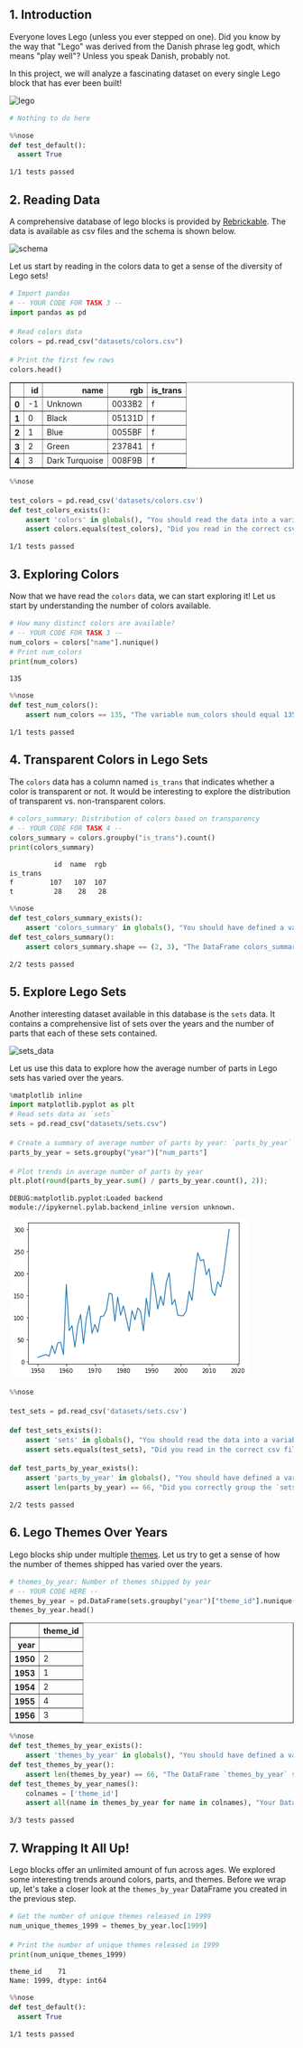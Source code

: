 
## 1. Introduction
<p>Everyone loves Lego (unless you ever stepped on one). Did you know by the way that "Lego" was derived from the Danish phrase leg godt, which means "play well"? Unless you speak Danish, probably not. </p>
<p>In this project, we will analyze a fascinating dataset on every single Lego block that has ever been built!</p>
<p><img src="https://s3.amazonaws.com/assets.datacamp.com/production/project_10/datasets/lego-bricks.jpeg" alt="lego"></p>


```python
# Nothing to do here
```


```python
%%nose
def test_default():
  assert True
```






    1/1 tests passed




## 2. Reading Data
<p>A comprehensive database of lego blocks is provided by <a href="https://rebrickable.com/downloads/">Rebrickable</a>. The data is available as csv files and the schema is shown below.</p>
<p><img src="https://s3.amazonaws.com/assets.datacamp.com/production/project_10/datasets/downloads_schema.png" alt="schema"></p>
<p>Let us start by reading in the colors data to get a sense of the diversity of Lego sets!</p>


```python
# Import pandas
# -- YOUR CODE FOR TASK 3 --
import pandas as pd

# Read colors data
colors = pd.read_csv("datasets/colors.csv")

# Print the first few rows
colors.head()
```




<div>
<style scoped>
    .dataframe tbody tr th:only-of-type {
        vertical-align: middle;
    }

    .dataframe tbody tr th {
        vertical-align: top;
    }

    .dataframe thead th {
        text-align: right;
    }
</style>
<table border="1" class="dataframe">
  <thead>
    <tr style="text-align: right;">
      <th></th>
      <th>id</th>
      <th>name</th>
      <th>rgb</th>
      <th>is_trans</th>
    </tr>
  </thead>
  <tbody>
    <tr>
      <th>0</th>
      <td>-1</td>
      <td>Unknown</td>
      <td>0033B2</td>
      <td>f</td>
    </tr>
    <tr>
      <th>1</th>
      <td>0</td>
      <td>Black</td>
      <td>05131D</td>
      <td>f</td>
    </tr>
    <tr>
      <th>2</th>
      <td>1</td>
      <td>Blue</td>
      <td>0055BF</td>
      <td>f</td>
    </tr>
    <tr>
      <th>3</th>
      <td>2</td>
      <td>Green</td>
      <td>237841</td>
      <td>f</td>
    </tr>
    <tr>
      <th>4</th>
      <td>3</td>
      <td>Dark Turquoise</td>
      <td>008F9B</td>
      <td>f</td>
    </tr>
  </tbody>
</table>
</div>




```python
%%nose

test_colors = pd.read_csv('datasets/colors.csv')
def test_colors_exists():
    assert 'colors' in globals(), "You should read the data into a variable named `colors`"
    assert colors.equals(test_colors), "Did you read in the correct csv file?"
```






    1/1 tests passed




## 3. Exploring Colors
<p>Now that we have read the <code>colors</code> data, we can start exploring it! Let us start by understanding the number of colors available.</p>


```python
# How many distinct colors are available?
# -- YOUR CODE FOR TASK 3 --
num_colors = colors["name"].nunique()
# Print num_colors
print(num_colors)
```

    135



```python
%%nose
def test_num_colors():
    assert num_colors == 135, "The variable num_colors should equal 135"
```






    1/1 tests passed




## 4. Transparent Colors in Lego Sets
<p>The <code>colors</code> data has a column named <code>is_trans</code> that indicates whether a color is transparent or not. It would be interesting to explore the distribution of transparent vs. non-transparent colors.</p>


```python
# colors_summary: Distribution of colors based on transparency
# -- YOUR CODE FOR TASK 4 --
colors_summary = colors.groupby("is_trans").count()
print(colors_summary)
```

               id  name  rgb
    is_trans                
    f         107   107  107
    t          28    28   28



```python
%%nose
def test_colors_summary_exists():
    assert 'colors_summary' in globals(), "You should have defined a variable named `colors_summary`"
def test_colors_summary():
    assert colors_summary.shape == (2, 3), "The DataFrame colors_summary should contain 2 rows and 3 columns"
```






    2/2 tests passed




## 5. Explore Lego Sets
<p>Another interesting dataset available in this database is the <code>sets</code> data. It contains a comprehensive list of sets over the years and the number of parts that each of these sets contained. </p>
<p><img src="https://imgur.com/1k4PoXs.png" alt="sets_data"></p>
<p>Let us use this data to explore how the average number of parts in Lego sets has varied over the years.</p>


```python
%matplotlib inline
import matplotlib.pyplot as plt
# Read sets data as `sets`
sets = pd.read_csv("datasets/sets.csv")

# Create a summary of average number of parts by year: `parts_by_year`
parts_by_year = sets.groupby("year")["num_parts"] 

# Plot trends in average number of parts by year
plt.plot(round(parts_by_year.sum() / parts_by_year.count(), 2));
```

    DEBUG:matplotlib.pyplot:Loaded backend module://ipykernel.pylab.backend_inline version unknown.



![png](output_13_1.png)



```python
%%nose

test_sets = pd.read_csv('datasets/sets.csv')

def test_sets_exists():
    assert 'sets' in globals(), "You should read the data into a variable named `sets`"
    assert sets.equals(test_sets), "Did you read in the correct csv file?"
    
def test_parts_by_year_exists():
    assert 'parts_by_year' in globals(), "You should have defined a variable named `parts_by_year`"
    assert len(parts_by_year) == 66, "Did you correctly group the `sets` DataFrame by year?"
```






    2/2 tests passed




## 6. Lego Themes Over Years
<p>Lego blocks ship under multiple <a href="https://shop.lego.com/en-US/Themes">themes</a>. Let us try to get a sense of how the number of themes shipped has varied over the years.</p>


```python
# themes_by_year: Number of themes shipped by year
# -- YOUR CODE HERE --
themes_by_year = pd.DataFrame(sets.groupby("year")["theme_id"].nunique())
themes_by_year.head()
```




<div>
<style scoped>
    .dataframe tbody tr th:only-of-type {
        vertical-align: middle;
    }

    .dataframe tbody tr th {
        vertical-align: top;
    }

    .dataframe thead th {
        text-align: right;
    }
</style>
<table border="1" class="dataframe">
  <thead>
    <tr style="text-align: right;">
      <th></th>
      <th>theme_id</th>
    </tr>
    <tr>
      <th>year</th>
      <th></th>
    </tr>
  </thead>
  <tbody>
    <tr>
      <th>1950</th>
      <td>2</td>
    </tr>
    <tr>
      <th>1953</th>
      <td>1</td>
    </tr>
    <tr>
      <th>1954</th>
      <td>2</td>
    </tr>
    <tr>
      <th>1955</th>
      <td>4</td>
    </tr>
    <tr>
      <th>1956</th>
      <td>3</td>
    </tr>
  </tbody>
</table>
</div>




```python
%%nose
def test_themes_by_year_exists():
    assert 'themes_by_year' in globals(), "You should have defined a variable named `themes_by_year`"
def test_themes_by_year():
    assert len(themes_by_year) == 66, "The DataFrame `themes_by_year` should contain 66 rows."
def test_themes_by_year_names():
    colnames = ['theme_id']
    assert all(name in themes_by_year for name in colnames), "Your DataFrame, bnames, should have the column `theme_id`."
```






    3/3 tests passed




## 7. Wrapping It All Up!
<p>Lego blocks offer an unlimited amount of fun across ages. We explored some interesting trends around colors, parts, and themes. Before we wrap up, let's take a closer look at the <code>themes_by_year</code> DataFrame you created in the previous step.</p>


```python
# Get the number of unique themes released in 1999
num_unique_themes_1999 = themes_by_year.loc[1999]

# Print the number of unique themes released in 1999
print(num_unique_themes_1999)
```

    theme_id    71
    Name: 1999, dtype: int64



```python
%%nose
def test_default():
  assert True
```






    1/1 tests passed



